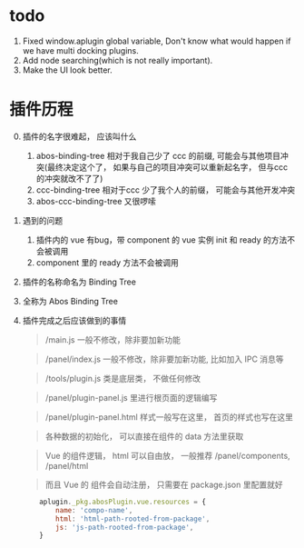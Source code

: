 # todo
1. Fixed window.aplugin global variable, Don't know what would happen if we have multi docking plugins.
2. Add node searching(which is not really important).
3. Make the UI look better.

# 插件历程

0. 插件的名字很难起， 应该叫什么
    1. abos-binding-tree 相对于我自己少了 ccc 的前缀, 可能会与其他项目冲突(最终决定这个了， 如果与自己的项目冲突可以重新起名字， 但与ccc的冲突就改不了了)
    2. ccc-binding-tree  相对于ccc 少了我个人的前缀， 可能会与其他开发冲突
    3. abos-ccc-binding-tree 又很啰嗦
1. 遇到的问题
    1. 插件内的 vue 有bug，带 component 的 vue 实例 init 和 ready 的方法不会被调用
    2. component 里的 ready 方法不会被调用
2. 插件的名称命名为 Binding Tree
3. 全称为 Abos Binding Tree
4. 插件完成之后应该做到的事情

    > /main.js 一般不修改，除非要加新功能

    > /panel/index.js 一般不修改，除非要加新功能, 比如加入 IPC 消息等

    > /tools/plugin.js 类是底层类， 不做任何修改

    > /panel/plugin-panel.js 里进行根页面的逻辑编写

    > /panel/plugin-panel.html 样式一般写在这里， 首页的样式也写在这里

    > 各种数据的初始化， 可以直接在组件的 data 方法里获取

    > Vue 的组件逻辑， html 可以自由放， 一般推荐 /panel/components, /panel/html

    > 而且 Vue 的 组件会自动注册， 只需要在 package.json 里配置就好

    ```javascript
        aplugin._pkg.abosPlugin.vue.resources = {
            name: 'compo-name',
            html: 'html-path-rooted-from-package',
            js: 'js-path-rooted-from-package',
        }
    ```






